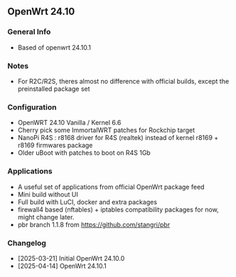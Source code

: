 ## OpenWrt 24.10

### General Info
- Based of openwrt 24.10.1

### Notes
- For R2C/R2S, theres almost no difference with official builds, except the preinstalled package set

### Configuration
- OpenWRT 24.10 Vanilla / Kernel 6.6
- Cherry pick some ImmortalWRT patches for Rockchip target
- NanoPi R4S : r8168 driver for R4S (realtek) instead of kernel r8169 + r8169 firmwares package
- Older uBoot with patches to boot on R4S 1Gb

### Applications
- A useful set of applications from official OpenWrt package feed
- Mini build without UI
- Full build with LuCI, docker and extra packages
- firewall4 based (nftables) + iptables compatibility packages for now, might change later.
- pbr branch 1.1.8 from https://github.com/stangri/pbr

### Changelog
- [2025-03-21] Initial OpenWrt 24.10.0
- [2025-04-14] OpenWrt 24.10.1
